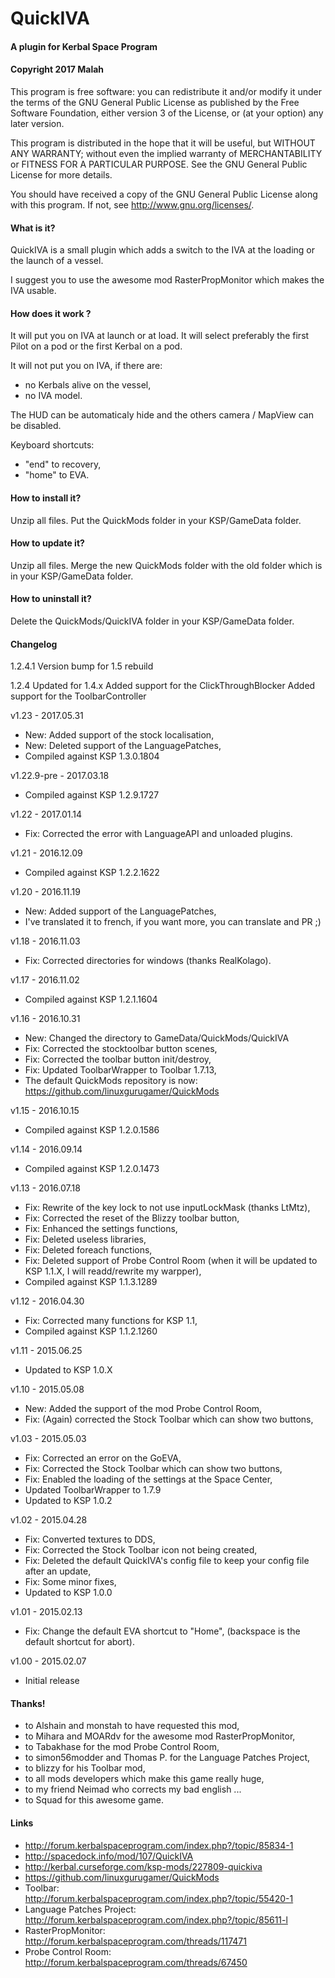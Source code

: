 ﻿# QuickIVA
#### A plugin for Kerbal Space Program
#### Copyright 2017 Malah

This program is free software: you can redistribute it and/or modify
it under the terms of the GNU General Public License as published by
the Free Software Foundation, either version 3 of the License, or
(at your option) any later version.

This program is distributed in the hope that it will be useful,
but WITHOUT ANY WARRANTY; without even the implied warranty of
MERCHANTABILITY or FITNESS FOR A PARTICULAR PURPOSE.  See the
GNU General Public License for more details.

You should have received a copy of the GNU General Public License
along with this program.  If not, see <http://www.gnu.org/licenses/>. 

#### What is it?

QuickIVA is a small plugin which adds a switch to the IVA at the loading or the launch of a vessel.

I suggest you to use the awesome mod RasterPropMonitor which makes the IVA usable.

#### How does it work ?

It will put you on IVA at launch or at load. It will select preferably the first Pilot on a pod or the first Kerbal on a pod.

It will not put you on IVA, if there are:
* no Kerbals alive on the vessel,
* no IVA model.

The HUD can be automaticaly hide and the others camera / MapView can be disabled.

Keyboard shortcuts:
* "end" to recovery,
* "home" to EVA.

#### How to install it?

Unzip all files. Put the QuickMods folder in your KSP/GameData folder.

#### How to update it?

Unzip all files. Merge the new QuickMods folder with the old folder which is in your KSP/GameData folder.

#### How to uninstall it?

Delete the QuickMods/QuickIVA folder in your KSP/GameData folder.

#### Changelog
1.2.4.1
	Version bump for 1.5 rebuild

1.2.4
	Updated for 1.4.x
	Added support for the ClickThroughBlocker
	Added support for the ToolbarController

v1.23 - 2017.05.31
* New: Added support of the stock localisation,
* New: Deleted support of the LanguagePatches,
* Compiled against KSP 1.3.0.1804

v1.22.9-pre - 2017.03.18
* Compiled against KSP 1.2.9.1727

v1.22 - 2017.01.14
* Fix: Corrected the error with LanguageAPI and unloaded plugins.

v1.21 - 2016.12.09
* Compiled against KSP 1.2.2.1622

v1.20 - 2016.11.19
* New: Added support of the LanguagePatches,
* I've translated it to french, if you want more, you can translate and PR ;)

v1.18 - 2016.11.03
* Fix: Corrected directories for windows (thanks RealKolago).

v1.17 - 2016.11.02
* Compiled against KSP 1.2.1.1604

v1.16 - 2016.10.31
* New: Changed the directory to GameData/QuickMods/QuickIVA
* Fix: Corrected the stocktoolbar button scenes,
* Fix: Corrected the toolbar button init/destroy,
* Fix: Updated ToolbarWrapper to Toolbar 1.7.13,
* The default QuickMods repository is now: https://github.com/linuxgurugamer/QuickMods

v1.15 - 2016.10.15
* Compiled against KSP 1.2.0.1586

v1.14 - 2016.09.14
* Compiled against KSP 1.2.0.1473

v1.13 - 2016.07.18
* Fix: Rewrite of the key lock to not use inputLockMask (thanks LtMtz),
* Fix: Corrected the reset of the Blizzy toolbar button,
* Fix: Enhanced the settings functions,
* Fix: Deleted useless libraries,
* Fix: Deleted foreach functions,
* Fix: Deleted support of Probe Control Room (when it will be updated to KSP 1.1.X, I will readd/rewrite my warpper),
* Compiled against KSP 1.1.3.1289

v1.12 - 2016.04.30
* Fix: Corrected many functions for KSP 1.1,
* Compiled against KSP 1.1.2.1260

v1.11 - 2015.06.25
* Updated to KSP 1.0.X

v1.10 - 2015.05.08
* New: Added the support of the mod Probe Control Room,
* Fix: (Again) corrected the Stock Toolbar which can show two buttons,

v1.03 - 2015.05.03
* Fix: Corrected an error on the GoEVA,
* Fix: Corrected the Stock Toolbar which can show two buttons,
* Fix: Enabled the loading of the settings at the Space Center,
* Updated ToolbarWrapper to 1.7.9
* Updated to KSP 1.0.2

v1.02 - 2015.04.28
* Fix: Converted textures to DDS,
* Fix: Corrected the Stock Toolbar icon not being created,
* Fix: Deleted the default QuickIVA's config file to keep your config file after an update,
* Fix: Some minor fixes,
* Updated to KSP 1.0.0

v1.01 - 2015.02.13
* Fix: Change the default EVA shortcut to "Home", (backspace is the default shortcut for abort).

v1.00 - 2015.02.07
* Initial release

#### Thanks!

* to Alshain and monstah to have requested this mod,
* to Mihara and MOARdv for the awesome mod RasterPropMonitor,
* to Tabakhase for the mod Probe Control Room,
* to simon56modder and Thomas P. for the Language Patches Project,
* to blizzy for his Toolbar mod,
* to all mods developers which make this game really huge,
* to my friend Neimad who corrects my bad english ...
* to Squad for this awesome game.

#### Links

* http://forum.kerbalspaceprogram.com/index.php?/topic/85834-1
* http://spacedock.info/mod/107/QuickIVA
* http://kerbal.curseforge.com/ksp-mods/227809-quickiva
* https://github.com/linuxgurugamer/QuickMods
* Toolbar: http://forum.kerbalspaceprogram.com/index.php?/topic/55420-1
* Language Patches Project: http://forum.kerbalspaceprogram.com/index.php?/topic/85611-l
* RasterPropMonitor: http://forum.kerbalspaceprogram.com/threads/117471
* Probe Control Room: http://forum.kerbalspaceprogram.com/threads/67450
